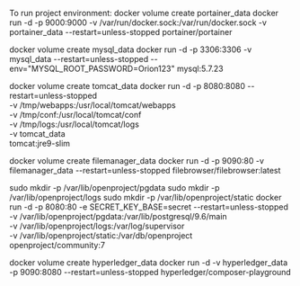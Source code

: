 To run project environment: 
docker volume create portainer_data
docker run -d -p 9000:9000 -v /var/run/docker.sock:/var/run/docker.sock -v portainer_data --restart=unless-stopped portainer/portainer

docker volume create mysql_data
docker run -d -p 3306:3306 -v mysql_data --restart=unless-stopped --env="MYSQL_ROOT_PASSWORD=Orion123" mysql:5.7.23

docker volume create tomcat_data
docker run -d -p 8080:8080 --restart=unless-stopped \
  -v /tmp/webapps:/usr/local/tomcat/webapps \
  -v /tmp/conf:/usr/local/tomcat/conf \
  -v /tmp/logs:/usr/local/tomcat/logs \
  -v tomcat_data \
  tomcat:jre9-slim

docker volume create filemanager_data
docker run -d -p 9090:80 -v filemanager_data --restart=unless-stopped filebrowser/filebrowser:latest

sudo mkdir -p /var/lib/openproject/pgdata
sudo mkdir -p /var/lib/openproject/logs
sudo mkdir -p /var/lib/openproject/static
docker run -d -p 8080:80 -e SECRET_KEY_BASE=secret --restart=unless-stopped \
  -v /var/lib/openproject/pgdata:/var/lib/postgresql/9.6/main \
  -v /var/lib/openproject/logs:/var/log/supervisor \
  -v /var/lib/openproject/static:/var/db/openproject \
  openproject/community:7


docker volume create hyperledger_data
docker run -d -v hyperledger_data -p 9090:8080 --restart=unless-stopped hyperledger/composer-playground